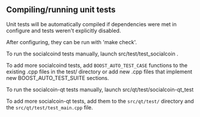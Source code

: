 Compiling/running unit tests
------------------------------------

Unit tests will be automatically compiled if dependencies were met in configure
and tests weren't explicitly disabled.

After configuring, they can be run with 'make check'.

To run the socialcoind tests manually, launch src/test/test_socialcoin .

To add more socialcoind tests, add `BOOST_AUTO_TEST_CASE` functions to the existing
.cpp files in the test/ directory or add new .cpp files that
implement new BOOST_AUTO_TEST_SUITE sections.

To run the socialcoin-qt tests manually, launch src/qt/test/socialcoin-qt_test

To add more socialcoin-qt tests, add them to the `src/qt/test/` directory and
the `src/qt/test/test_main.cpp` file.

